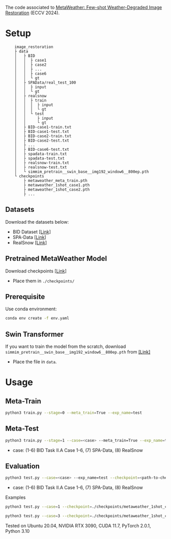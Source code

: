 The code associated to [MetaWeather: Few-shot Weather-Degraded Image Restoration](https://arxiv.org/abs/2308.14334) (ECCV 2024).

# Setup
```
    image_restoration
    ├ data
    │   ├ BID
    │   │  ├ case1
    │   │  ├ case2
    │   │  ├ ...
    │   │  ├ case6
    │   │  └ gt
    │   ├ SPAData/real_test_100
    │   │  ├ input
    │   │  └ gt
    │   ├ realsnow
    │   │  ├ train
    │   │  │  ├ input
    │   │  │  └ gt
    │   │  └ test
    │   │     ├ input
    │   │     └ gt
    │   ├ BID-case1-train.txt
    │   ├ BID-case1-test.txt
    │   ├ BID-case2-train.txt
    │   ├ BID-case2-test.txt
    │   ├ ...
    │   ├ BID-case6-test.txt
    │   ├ spadata-train.txt
    │   ├ spadata-test.txt
    │   ├ realsnow-train.txt
    │   ├ realsnow-test.txt
    │   └ simmim_pretrain__swin_base__img192_window6__800ep.pth
    └ checkpoints
        ├ metaweather_meta_train.pth
        ├ metaweather_1shot_case1.pth
        ├ metaweather_1shot_case2.pth
        ├ ...
```

## Datasets
Download the datasets below:
* BID Dataset [[Link]](https://github.com/JunlinHan/BID)
* SPA-Data [[Link]](https://github.com/stevewongv/SPANet)
* RealSnow [[Link]](https://github.com/zhuyr97/WGWS-Net)

## Pretrained MetaWeather Model
Download checkpoints [[Link]](https://drive.google.com/drive/folders/1eyeaTLQXeLREhMGYYWb9MfjYTz1K7DHG?usp=sharing)
* Place them in `./checkpoints/`

## Prerequisite
Use conda environment: 
```bash
conda env create -f env.yaml
```

## Swin Transformer
If you want to train the model from the scratch, download `simmim_pretrain__swin_base__img192_window6__800ep.pth` from [[Link]](https://github.com/microsoft/SimMIM)
* Place the file in `data`.

# Usage
## Meta-Train
```bash
python3 train.py --stage=0 --meta_train=True --exp_name=test
```

## Meta-Test
```bash
python3 train.py --stage=1 --case=<case> --meta_train=True --exp_name=test --checkpoint=<path-to-checkpoint>
```
* case: (1-6) BID Task II.A Case 1-6, (7) SPA-Data, (8) RealSnow

## Evaluation
```bash
python3 test.py --case=<case> --exp_name=test --checkpoint=<path-to-checkpoint>
```
* case: (1-6) BID Task II.A Case 1-6, (7) SPA-Data, (8) RealSnow

Examples

```bash
python3 test.py --case=1 --checkpoint=./checkpoints/metaweather_1shot_case1.pth
```

```bash
python3 test.py --case=3 --checkpoint=./checkpoints/metaweather_1shot_case3.pth
```

Tested on Ubuntu 20.04, NVIDIA RTX 3090, CUDA 11.7, PyTorch 2.0.1, Python 3.10
